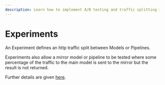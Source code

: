 ```yaml
---
description: Learn how to implement A/B testing and traffic splitting in Seldon Core 2 for ML models and pipelines. This guide covers HTTP traffic distribution, model mirroring for testing, percentage-based traffic routing, and best practices for conducting ML model experiments in production environments.
---
```


# Experiments

An Experiment defines an http traffic split between Models or Pipelines.

Experiments also allow a mirror model or pipeline to be tested where some
percentage of the traffic to the main model is sent to the mirror but the result is not returned.

Further details are given [here](kubernetes/resources/experiment.md).
